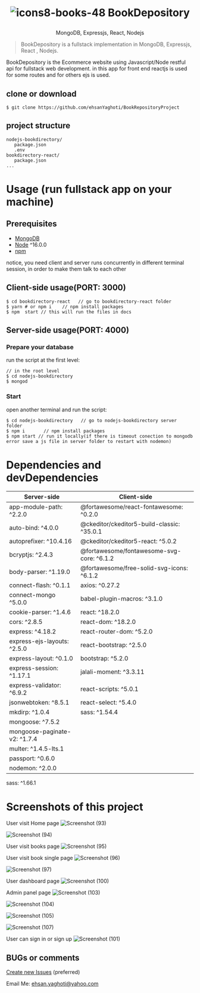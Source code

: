 <h1 align="center">

  ![icons8-books-48](https://github.com/ehsanYaghoti/BookRepositoryProject/assets/89301662/2b101e7b-3aef-486b-954f-b11c8321f50b) BookDepository

</h1>
<p align="center">
  MongoDB, Expressjs, React, Nodejs
</p>

> BookDepository is a  fullstack implementation in MongoDB, Expressjs, React , Nodejs.

BookDepository is the Ecommerce website  using Javascript/Node restful api for fullstack web development. in this app for front end reactjs is used for some routes and for others ejs is used.

## clone or download
```terminal
$ git clone https://github.com/ehsanYaghoti/BookRepositoryProject
```

## project structure
```terminal
nodejs-bookdirectory/
   package.json
   .env
bookdirectory-react/
   package.json
...
```

# Usage (run fullstack app on your machine)

## Prerequisites
- [MongoDB](https://gist.github.com/nrollr/9f523ae17ecdbb50311980503409aeb3)
- [Node](https://nodejs.org/en/download/) ^16.0.0
- [npm](https://nodejs.org/en/download/package-manager/)

notice, you need client and server runs concurrently in different terminal session, in order to make them talk to each other

## Client-side usage(PORT: 3000)
```terminal
$ cd bookdirectory-react   // go to bookdirectory-react folder
$ yarn # or npm i    // npm install packages
$ npm  start // this will run the files in docs
```

## Server-side usage(PORT: 4000)

### Prepare your database

run the script at the first level:

```terminal
// in the root level
$ cd nodejs-bookdirectory
$ mongod
```

### Start

open another terminal and run the script:

```terminal
$ cd nodejs-bookdirectory   // go to nodejs-bookdirectory server folder
$ npm i       // npm install packages
$ npm start // run it locally(if there is timeout conection to mongodb error save a js file in server folder to restart with nodemon)
```
# Dependencies and devDependencies
Server-side | Client-side
--- | ---
app-module-path: ^2.2.0 | @fortawesome/react-fontawesome: ^0.2.0
auto-bind: ^4.0.0| @ckeditor/ckeditor5-build-classic: ^35.0.1
autoprefixer: ^10.4.16 | @ckeditor/ckeditor5-react: ^5.0.2
bcryptjs: ^2.4.3 | @fortawesome/fontawesome-svg-core: ^6.1.2
body-parser: ^1.19.0 | @fortawesome/free-solid-svg-icons: ^6.1.2
connect-flash: ^0.1.1 | axios: ^0.27.2
connect-mongo ^5.0.0 | babel-plugin-macros: ^3.1.0
cookie-parser: ^1.4.6 | react: ^18.2.0
cors: ^2.8.5 | react-dom: ^18.2.0
express: ^4.18.2 | react-router-dom: ^5.2.0
express-ejs-layouts: ^2.5.0 | react-bootstrap: ^2.5.0
express-layout: ^0.1.0 | bootstrap: ^5.2.0
express-session: ^1.17.1 | jalali-moment: ^3.3.11
express-validator: ^6.9.2 | react-scripts: ^5.0.1
jsonwebtoken: ^8.5.1 | react-select: ^5.4.0
mkdirp: ^1.0.4 | sass: ^1.54.4
mongoose: ^7.5.2 | 
mongoose-paginate-v2: ^1.7.4 | 
multer: ^1.4.5-lts.1 | 
passport: ^0.6.0 | 
nodemon: ^2.0.0 |
sass: ^1.66.1


# Screenshots of this project

User visit Home page
![Screenshot (93)](https://github.com/ehsanYaghoti/BookRepositoryProject/assets/89301662/9b195cd0-1287-4b65-b6e5-222783914f22)

![Screenshot (94)](https://github.com/ehsanYaghoti/BookRepositoryProject/assets/89301662/098d7601-d848-4d54-8d9f-3ff791739fed)

User visit books page
![Screenshot (95)](https://github.com/ehsanYaghoti/BookRepositoryProject/assets/89301662/bdfd2d08-c364-45ea-9a9e-5242c4876e19)

User visit book single page
![Screenshot (96)](https://github.com/ehsanYaghoti/BookRepositoryProject/assets/89301662/37643311-b042-4ff7-a57c-6b43997937b6)

![Screenshot (97)](https://github.com/ehsanYaghoti/BookRepositoryProject/assets/89301662/88b6aa61-af47-499b-ac55-6911d35c98b9)

User dashboard page
![Screenshot (100)](https://github.com/ehsanYaghoti/BookRepositoryProject/assets/89301662/3c1bcdb3-7308-44e0-9340-5152e2579730)

Admin panel page
![Screenshot (103)](https://github.com/ehsanYaghoti/BookRepositoryProject/assets/89301662/e5222370-b39e-4994-a725-10dba0185b80)

![Screenshot (104)](https://github.com/ehsanYaghoti/BookRepositoryProject/assets/89301662/ee879da1-39c9-4f50-95ba-af34ef6eb39d)

![Screenshot (105)](https://github.com/ehsanYaghoti/BookRepositoryProject/assets/89301662/e9b8392b-6f46-40c1-bfda-ef000cd7764f)

![Screenshot (107)](https://github.com/ehsanYaghoti/BookRepositoryProject/assets/89301662/0ffd3262-66ed-47bc-a3b5-684c5cf4fe1c)

User can sign in or sign up
![Screenshot (101)](https://github.com/ehsanYaghoti/BookRepositoryProject/assets/89301662/8201640d-7ae7-4e11-9390-1c07710aa52b)

## BUGs or comments

[Create new Issues](https://github.com/ehsanYaghoti/Weblog/issues) (preferred)

Email Me: ehsan.yaghoti@yahoo.com
